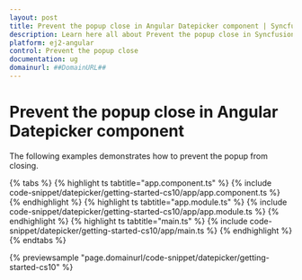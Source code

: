 ```yaml
---
layout: post
title: Prevent the popup close in Angular Datepicker component | Syncfusion
description: Learn here all about Prevent the popup close in Syncfusion Angular Datepicker component of Syncfusion Essential JS 2 and more.
platform: ej2-angular
control: Prevent the popup close 
documentation: ug
domainurl: ##DomainURL##
---
```


# Prevent the popup close in Angular Datepicker component

The following examples demonstrates how to prevent the popup from closing.

{% tabs %}
{% highlight ts tabtitle="app.component.ts" %}
{% include code-snippet/datepicker/getting-started-cs10/app/app.component.ts %}
{% endhighlight %}
{% highlight ts tabtitle="app.module.ts" %}
{% include code-snippet/datepicker/getting-started-cs10/app/app.module.ts %}
{% endhighlight %}
{% highlight ts tabtitle="main.ts" %}
{% include code-snippet/datepicker/getting-started-cs10/app/main.ts %}
{% endhighlight %}
{% endtabs %}
  
{% previewsample "page.domainurl/code-snippet/datepicker/getting-started-cs10" %}
